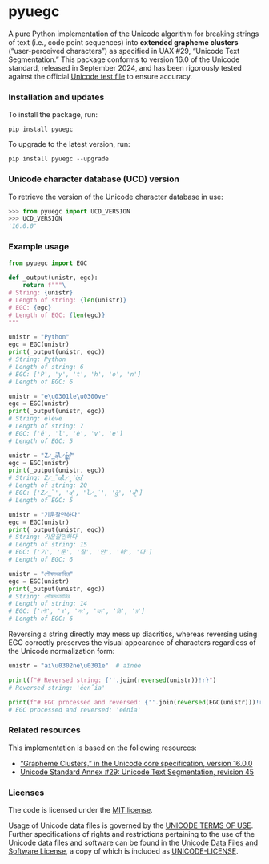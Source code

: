# pyuegc
A pure Python implementation of the Unicode algorithm for breaking strings of text (i.e., code point sequences) into **extended grapheme clusters** (“user-perceived characters”) as specified in UAX #29, “Unicode Text Segmentation.” This package conforms to version&nbsp;16.0 of the Unicode standard, released in September&nbsp;2024, and has been rigorously tested against the official [Unicode test file](https://www.unicode.org/Public/16.0.0/ucd/auxiliary/GraphemeBreakTest.txt) to ensure accuracy.

### Installation and updates
To install the package, run:
```shell
pip install pyuegc
```

To upgrade to the latest version, run:
```shell
pip install pyuegc --upgrade
```

### Unicode character database (UCD) version
To retrieve the version of the Unicode character database in use:
```python
>>> from pyuegc import UCD_VERSION
>>> UCD_VERSION
'16.0.0'
```

### Example usage
```python
from pyuegc import EGC

def _output(unistr, egc):
    return f"""\
# String: {unistr}
# Length of string: {len(unistr)}
# EGC: {egc}
# Length of EGC: {len(egc)}
"""

unistr = "Python"
egc = EGC(unistr)
print(_output(unistr, egc))
# String: Python
# Length of string: 6
# EGC: ['P', 'y', 't', 'h', 'o', 'n']
# Length of EGC: 6

unistr = "e\u0301le\u0300ve"
egc = EGC(unistr)
print(_output(unistr, egc))
# String: élève
# Length of string: 7
# EGC: ['é', 'l', 'è', 'v', 'e']
# Length of EGC: 5

unistr = "Z̷̳̎a̸̛ͅl̷̻̇g̵͉̉o̸̰͒"
egc = EGC(unistr)
print(_output(unistr, egc))
# String: Z̷̳̎a̸̛ͅl̷̻̇g̵͉̉o̸̰͒
# Length of string: 20
# EGC: ['Z̷̳̎', 'a̸̛ͅ', 'l̷̻̇', 'g̵͉̉', 'o̸̰͒']
# Length of EGC: 5

unistr = "기운찰만하다"
egc = EGC(unistr)
print(_output(unistr, egc))
# String: 기운찰만하다
# Length of string: 15
# EGC: ['기', '운', '찰', '만', '하', '다']
# Length of EGC: 6

unistr = "পৌষসংক্রান্তির"
egc = EGC(unistr)
print(_output(unistr, egc))
# String: পৌষসংক্রান্তির
# Length of string: 14
# EGC: ['পৌ', 'ষ', 'সং', 'ক্রা', 'ন্তি', 'র']
# Length of EGC: 6
```

Reversing a string directly may mess up diacritics, whereas reversing using EGC correctly preserves the visual appearance of characters regardless of the Unicode normalization form:
```python
unistr = "ai\u0302ne\u0301e"  # aînée

print(f"# Reversed string: {''.join(reversed(unistr))!r}")
# Reversed string: 'éen̂ia'

print(f"# EGC processed and reversed: {''.join(reversed(EGC(unistr)))!r}")
# EGC processed and reversed: 'eénîa'
```

### Related resources
This implementation is based on the following resources:
- [“Grapheme Clusters,” in the Unicode core specification, version&nbsp;16.0.0](https://www.unicode.org/versions/Unicode16.0.0/core-spec/chapter-3/#G52443)
- [Unicode Standard Annex #29: Unicode Text Segmentation, revision&nbsp;45](https://www.unicode.org/reports/tr29/tr29-45.html)

### Licenses
The code is licensed under the [MIT license](https://github.com/mlodewijck/pyuegc/blob/main/LICENSE).

Usage of Unicode data files is governed by the [UNICODE TERMS OF USE](https://www.unicode.org/copyright.html). Further specifications of rights and restrictions pertaining to the use of the Unicode data files and software can be found in the [Unicode Data Files and Software License](https://www.unicode.org/license.txt), a copy of which is included as [UNICODE-LICENSE](https://github.com/mlodewijck/pyuegc/blob/main/UNICODE-LICENSE).
